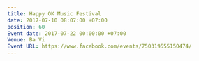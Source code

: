 ```yaml
---
title: Happy OK Music Festival
date: 2017-07-10 08:07:00 +07:00
position: 60
Event date: 2017-07-22 00:00:00 +07:00
Venue: Ba Vi
Event URL: https://www.facebook.com/events/750319555150474/
---
```


